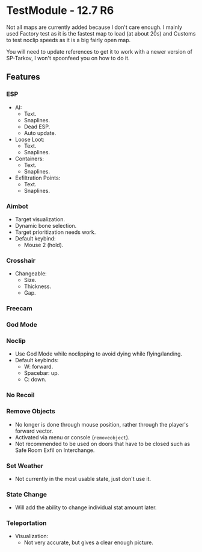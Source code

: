 # TestModule - 12.7 R6
Not all maps are currently added because I don't care enough. I mainly used Factory test as it is the fastest map to load (at about 20s) and Customs to test noclip speeds as it is a big fairly open map.

You will need to update references to get it to work with a newer version of SP-Tarkov, I won't spoonfeed you on how to do it.

## Features

### ESP
- AI:
    - Text.
    - Snaplines.
    - Dead ESP.
    - Auto update.
- Loose Loot:
    - Text.
    - Snaplines.
- Containers:
    - Text.
    - Snaplines.
- Exfiltration Points:
    - Text.
    - Snaplines.

### Aimbot
- Target visualization.
- Dynamic bone selection.
- Target prioritization needs work.
- Default keybind:
    - Mouse 2 (hold).

### Crosshair
- Changeable:
    - Size.
    - Thickness.
    - Gap.
    
### Freecam

### God Mode

### Noclip
- Use God Mode while noclipping to avoid dying while flying/landing.
- Default keybinds:
    - W: forward.
    - Spacebar: up.
    - C: down.

### No Recoil

### Remove Objects
- No longer is done through mouse position, rather through the player's forward vector.
- Activated via menu or console (`removeobject`).
- Not recommended to be used on doors that have to be closed such as Safe Room Exfil on Interchange.

### Set Weather
- Not currently in the most usable state, just don't use it.

### State Change
- Will add the ability to change individual stat amount later.

### Teleportation
- Visualization:
    - Not very accurate, but gives a clear enough picture.